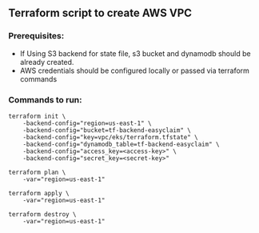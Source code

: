 ## Terraform script to create AWS VPC

### Prerequisites:
* If Using S3 backend for state file, s3 bucket and dynamodb should be already created.
* AWS credentials should be configured locally or passed via terraform commands

### Commands to run:
```
terraform init \
    -backend-config="region=us-east-1" \
    -backend-config="bucket=tf-backend-easyclaim" \
    -backend-config="key=vpc/eks/terraform.tfstate" \
    -backend-config="dynamodb_table=tf-backend-easyclaim" \
    -backend-config="access_key=<access-key>" \
    -backend-config="secret_key=<secret-key>"
```
```
terraform plan \
    -var="region=us-east-1"
```
```
terraform apply \
    -var="region=us-east-1"
```
```
terraform destroy \
    -var="region=us-east-1"
```